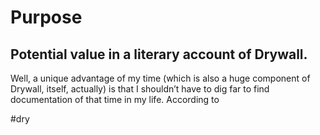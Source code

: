 # Purpose
## Potential value in a literary account of Drywall.
Well, a unique advantage of my time (which is also a huge component of Drywall, itself, actually) is that I shouldn’t have to dig far to find documentation of that time in my life. According to 


#dry